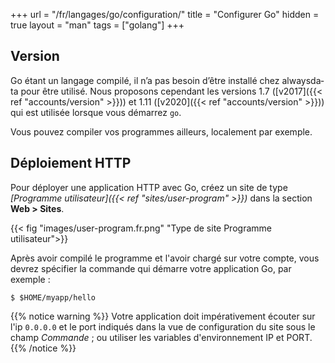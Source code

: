 +++
url = "/fr/langages/go/configuration/"
title = "Configurer Go"
hidden = true
layout = "man"
tags = ["golang"]
+++

## Version

Go étant un langage compilé, il n’a pas besoin d’être ins­tal­lé chez always­da­ta pour être uti­li­sé. Nous proposons cependant les versions 1.7 ([v2017]({{< ref "accounts/version" >}})) et 1.11 ([v2020]({{< ref "accounts/version" >}})) qui est utilisée lorsque vous démarrez `go`.

Vous pouvez compiler vos programmes ailleurs, localement par exemple.


## Déploiement HTTP

Pour déployer une application HTTP avec Go, créez un site de type *[Programme utilisateur]({{< ref "sites/user-program" >}})* dans la section **Web > Sites**.

{{< fig "images/user-program.fr.png" "Type de site Programme utilisateur">}}

Après avoir compilé le programme et l'avoir chargé sur votre compte, vous devrez spécifier la commande qui démarre votre application Go, par exemple :

```
$ $HOME/myapp/hello
```

{{% notice warning %}}
Votre application doit impérativement écouter sur l'ip `0.0.0.0` et le port indiqués dans la vue de configuration du site sous le champ *Commande* ; ou utiliser les variables d'environnement IP et PORT.
{{% /notice %}}
